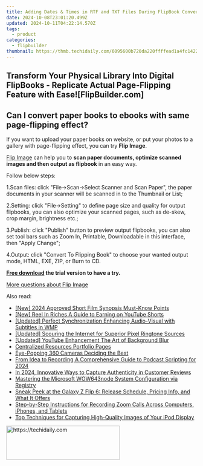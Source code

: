 ```yaml
---
title: Adding Dates & Times in RTF and TXT Files During FlipBook Conversion - FlipBuilder Guide
date: 2024-10-08T23:01:20.499Z
updated: 2024-10-11T04:22:14.570Z
tags:
  - product
categories:
  - flipbuilder
thumbnail: https://thmb.techidaily.com/6095600b720da220ffffead1a4fc142237909794e0b00b8441f133e8ae3bdb81.jpg
---
```


## Transform Your Physical Library Into Digital FlipBooks - Replicate Actual Page-Flipping Feature with Ease![FlipBuilder.com]

## Can I convert paper books to ebooks with same page-flipping effect?

If you want to upload your paper books on website, or put your photos to a gallery with page-flipping effect, you can try **Flip Image**. 

[Flip Image](https://tools.techidaily.com/flipbuilder/products/) can help you to **scan paper documents, optimize scanned images and then output as flipbook** in an easy way.

Follow below steps:

1.Scan files: click "File->Scan->Select Scanner and Scan Paper", the paper documents in your scanner will be scanned in to the Thumbnail or List;

2.Setting: click "File->Setting" to define page size and quality for output flipbooks, you can also optimize your scanned pages, such as de-skew, crop margin, brightness etc.;

3.Publish: click "Publish" button to preview output flipbooks, you can also set tool bars such as Zoom In, Printable, Downloadable in this interface, then "Apply Change";

4.Output: click "Convert To Flipping Book" to choose your wanted output mode, HTML, EXE, ZIP, or Burn to CD.

**[Free download](https://tools.techidaily.com/flipbuilder/products/) the trial version to have a try.** 

[More questions about Flip Image](https://tools.techidaily.com/flipbuilder/products/)

<ins class="adsbygoogle"
     style="display:block"
     data-ad-format="autorelaxed"
     data-ad-client="ca-pub-7571918770474297"
     data-ad-slot="1223367746"></ins>

<ins class="adsbygoogle"
     style="display:block"
     data-ad-client="ca-pub-7571918770474297"
     data-ad-slot="8358498916"
     data-ad-format="auto"
     data-full-width-responsive="true"></ins>

<span class="atpl-alsoreadstyle">Also read:</span>
<div><ul>
<li><a href="https://youtube-web.techidaily.com/16256617-new-2024-approved-short-film-synopsis-must-know-points/"><u>[New] 2024 Approved Short Film Synopsis Must-Know Points</u></a></li>
<li><a href="https://youtube-blog.techidaily.com/eel-in-riches-a-guide-to-earning-on-youtube-shorts/"><u>[New] Reel In Riches A Guide to Earning on YouTube Shorts</u></a></li>
<li><a href="https://extra-support.techidaily.com/updated-perfect-synchronization-enhancing-audio-visual-with-subtitles-in-wmp/"><u>[Updated] Perfect Synchronization Enhancing Audio-Visual with Subtitles in WMP</u></a></li>
<li><a href="https://extra-support.techidaily.com/updated-scouring-the-internet-for-superior-pixel-ringtone-sources/"><u>[Updated] Scouring the Internet for Superior Pixel Ringtone Sources</u></a></li>
<li><a href="https://youtube-tips.techidaily.com/ed-youtube-enhancement-the-art-of-background-blur/"><u>[Updated] YouTube Enhancement The Art of Background Blur</u></a></li>
<li><a href="https://fox-tips.techidaily.com/centralized-resources-portfolio-pages/"><u>Centralized Resources Portfolio Pages</u></a></li>
<li><a href="https://extra-lessons.techidaily.com/eye-popping-360-cameras-deciding-the-best/"><u>Eye-Popping 360 Cameras Deciding the Best</u></a></li>
<li><a href="https://some-techniques.techidaily.com/from-idea-to-recording-a-comprehensive-guide-to-podcast-scripting-for-2024/"><u>From Idea to Recording A Comprehensive Guide to Podcast Scripting for 2024</u></a></li>
<li><a href="https://article-posts.techidaily.com/in-2024-innovative-ways-to-capture-authenticity-in-customer-reviews/"><u>In 2024, Innovative Ways to Capture Authenticity in Customer Reviews</u></a></li>
<li><a href="https://fox-tips.techidaily.com/mastering-the-microsoft-wow643node-system-configuration-via-registry/"><u>Mastering the Microsoft WOW643node System Configuration via Registry</u></a></li>
<li><a href="https://tech-renaissance.techidaily.com/sneak-peek-at-the-galaxy-z-flip-6-release-schedule-pricing-info-and-what-it-offers/"><u>Sneak Peek at the Galaxy Z Flip 6: Release Schedule, Pricing Info, and What It Offers</u></a></li>
<li><a href="https://fox-tips.techidaily.com/step-by-step-instructions-for-recording-zoom-calls-across-computers-iphones-and-tablets/"><u>Step-by-Step Instructions for Recording Zoom Calls Across Computers, iPhones, and Tablets</u></a></li>
<li><a href="https://fox-tips.techidaily.com/top-techniques-for-capturing-high-quality-images-of-your-ipod-display/"><u>Top Techniques for Capturing High-Quality Images of Your iPod Display</u></a></li>
</ul></div>

<!-- affiliate ads begin -->
<a href="https://aligracehair.sjv.io/c/5597632/2036481/19272" target="_top" id="2036481">
  <img src="//a.impactradius-go.com/display-ad/19272-2036481" border="0" alt="https://techidaily.com" width="300" height="90"/>
</a>
<img height="0" width="0" src="https://aligracehair.sjv.io/i/5597632/2036481/19272" style="position:absolute;visibility:hidden;" border="0" />
<!-- affiliate ads end -->

